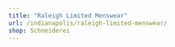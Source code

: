 ```yaml
---
title: "Raleigh Limited Menswear"
url: /indianapolis/raleigh-limited-menswear/
shop: Schneiderei
---
```

